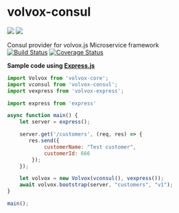 # volvox-consul
![](https://avatars3.githubusercontent.com/u/16361502?v=3&s=200)  ![](http://svgporn.com/logos/consul.svg)  

Consul provider for volvox.js Microservice framework  
[![Build Status](https://travis-ci.org/volvoxjs/volvox-consul.svg?branch=master)](https://travis-ci.org/volvoxjs/volvox-consul) [![Coverage Status](https://coveralls.io/repos/github/volvoxjs/volvox-consul/badge.svg?branch=master)](https://coveralls.io/github/volvoxjs/volvox-consul?branch=master)

**Sample code using [Express.js](https://expressjs.com/)**
```js
import Volvox from 'volvox-core';
import vconsul from 'volvox-consul';
import vexpress from 'volvox-express';

import express from 'express'

async function main() {
    let server = express();

    server.get('/customers', (req, res) => {
       res.send({
            customerName: "Test customer",
            customerId: 666
        });
    });

    let volvox = new Volvox(vconsul(), vexpress());
    await volvox.bootstrap(server, "customers", "v1");
}

main();
```

